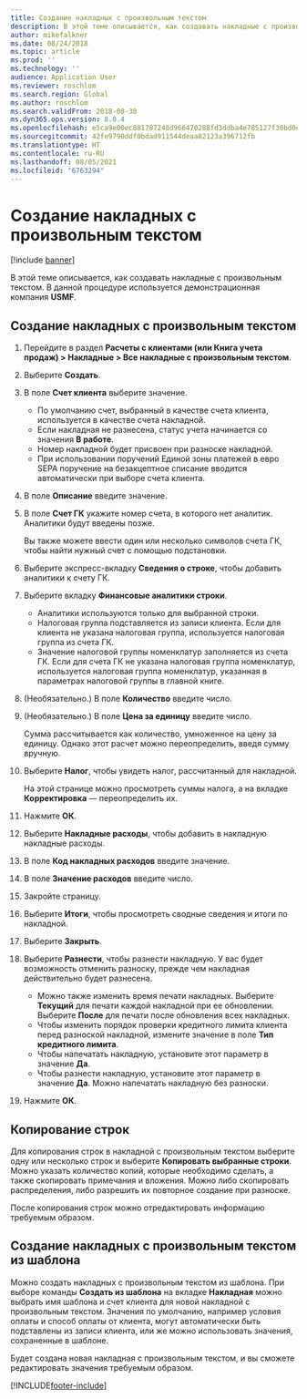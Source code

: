 ```yaml
---
title: Создание накладных с произвольным текстом
description: В этой теме описывается, как создавать накладные с произвольным текстом.
author: mikefalkner
ms.date: 08/24/2018
ms.topic: article
ms.prod: ''
ms.technology: ''
audience: Application User
ms.reviewer: roschlom
ms.search.region: Global
ms.author: roschlom
ms.search.validFrom: 2018-08-30
ms.dyn365.ops.version: 8.0.4
ms.openlocfilehash: e5ca9e00ec881707248d966470288fd3ddba4e785127f30bd0e6dd4e7186c7e6
ms.sourcegitcommit: 42fe9790ddf0bdad911544deaa82123a396712fb
ms.translationtype: HT
ms.contentlocale: ru-RU
ms.lasthandoff: 08/05/2021
ms.locfileid: "6763294"
---
```

# <a name="create-a-free-text-invoice"></a>Создание накладных с произвольным текстом

[!include [banner](../includes/banner.md)]

В этой теме описывается, как создавать накладные с произвольным текстом. В данной процедуре используется демонстрационная компания **USMF**.

## <a name="create-a-free-text-invoice"></a>Создание накладных с произвольным текстом

1. Перейдите в раздел **Расчеты с клиентами (или Книга учета продаж) \> Накладные \> Все накладные с произвольным текстом**.
2. Выберите **Создать**.
3. В поле **Счет клиента** выберите значение.

    * По умолчанию счет, выбранный в качестве счета клиента, используется в качестве счета накладной.
    * Если накладная не разнесена, статус учета начинается со значения **В работе**.
    * Номер накладной будет присвоен при разноске накладной.
    * При использовании поручений Единой зоны платежей в евро SEPA поручение на безакцептное списание вводится автоматически при выборе счета клиента.

4. В поле **Описание** введите значение.
5. В поле **Счет ГК** укажите номер счета, в которого нет аналитик. Аналитики будут введены позже.

    Вы также можете ввести один или несколько символов счета ГК, чтобы найти нужный счет с помощью подстановки.

6. Выберите экспресс-вкладку **Сведения о строке**, чтобы добавить аналитики к счету ГК.
7. Выберите вкладку **Финансовые аналитики строки**.

    * Аналитики используются только для выбранной строки.
    * Налоговая группа подставляется из записи клиента. Если для клиента не указана налоговая группа, используется налоговая группа из счета ГК.
    * Значение налоговой группы номенклатур заполняется из счета ГК. Если для счета ГК не указана налоговая группа номенклатур, используется налоговая группа номенклатур, указанная в параметрах налоговой группы в главной книге.

8. (Необязательно.) В поле **Количество** введите число.
9. (Необязательно.) В поле **Цена за единицу** введите число.

    Сумма рассчитывается как количество, умноженное на цену за единицу. Однако этот расчет можно переопределить, введя сумму вручную.

10. Выберите **Налог**, чтобы увидеть налог, рассчитанный для накладной.

    На этой странице можно просмотреть суммы налога, а на вкладке **Корректировка** — переопределить их.

11. Нажмите **ОК**.
12. Выберите **Накладные расходы**, чтобы добавить в накладную накладные расходы.
13. В поле **Код накладных расходов** введите значение.
14. В поле **Значение расходов** введите число.
15. Закройте страницу.
16. Выберите **Итоги**, чтобы просмотреть сводные сведения и итоги по накладной.
17. Выберите **Закрыть**.
18. Выберите **Разнести**, чтобы разнести накладную. У вас будет возможность отменить разноску, прежде чем накладная действительно будет разнесена.

    * Можно также изменить время печати накладных. Выберите **Текущий** для печати каждой накладной при ее обновлении. Выберите **После** для печати после обновления всех накладных.
    * Чтобы изменить порядок проверки кредитного лимита клиента перед разноской накладной, измените значение в поле **Тип кредитного лимита**.
    * Чтобы напечатать накладную, установите этот параметр в значение **Да**.
    * Чтобы разнести накладную, установите этот параметр в значение **Да**. Можно напечатать накладную без разноски.

19. Нажмите **ОК**.

## <a name="copy-lines"></a>Копирование строк
Для копирования строк в накладной с произвольным текстом выберите одну или несколько строк и выберите **Копировать выбранные строки**. Можно указать количество копий, которые необходимо сделать, а также скопировать примечания и вложения. Можно либо скопировать распределения, либо разрешить их повторное создание при разноске.

После копирования строк можно отредактировать информацию требуемым образом.

## <a name="create-a-free-text-invoice-from-a-template"></a>Создание накладных с произвольным текстом из шаблона
Можно создать накладных с произвольным текстом из шаблона. При выборе команды **Создать из шаблона** на вкладке **Накладная** можно выбрать имя шаблона и счет клиента для новой накладной с произвольным текстом. Значения по умолчанию, например условия оплаты и способ оплаты от клиента, могут автоматически быть подставлены из записи клиента, или же можно использовать значения, сохраненные в шаблоне.

Будет создана новая накладная с произвольным текстом, и вы сможете редактировать значения требуемым образом.


[!INCLUDE[footer-include](../../includes/footer-banner.md)]